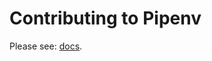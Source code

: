 Contributing to Pipenv
======================

Please see: [docs](https://pipenv.pypa.io/en/latest/dev/contributing.html).
